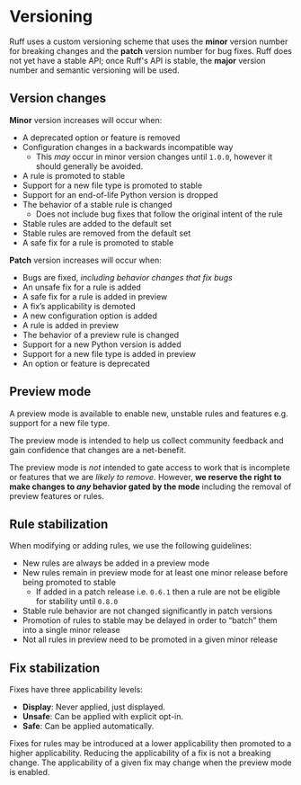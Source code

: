 # Versioning

Ruff uses a custom versioning scheme that uses the **minor** version number for breaking changes and the **patch** version number for bug fixes. Ruff does not yet have a stable API; once Ruff's API is stable, the **major** version number and semantic versioning will be used.

## Version changes

**Minor** version increases will occur when:

- A deprecated option or feature is removed
- Configuration changes in a backwards incompatible way
    - This _may_ occur in minor version changes until `1.0.0`, however it should generally be avoided.
- A rule is promoted to stable
- Support for a new file type is promoted to stable
- Support for an end-of-life Python version is dropped
- The behavior of a stable rule is changed
    - Does not include bug fixes that follow the original intent of the rule
- Stable rules are added to the default set
- Stable rules are removed from the default set
- A safe fix for a rule is promoted to stable

**Patch** version increases will occur when:

- Bugs are fixed, _including behavior changes that fix bugs_
- An unsafe fix for a rule is added
- A safe fix for a rule is added in preview
- A fix’s applicability is demoted
- A new configuration option is added
- A rule is added in preview
- The behavior of a preview rule is changed
- Support for a new Python version is added
- Support for a new file type is added in preview
- An option or feature is deprecated

## Preview mode

A preview mode is available to enable new, unstable rules and features e.g. support for a new file type.

The preview mode is intended to help us collect community feedback and gain confidence that changes are a net-benefit.

The preview mode is _not_ intended to gate access to work that is incomplete or features that we are _likely to remove._ However, **we reserve the right to make changes to _any_ behavior gated by the mode** including the removal of preview features or rules.

## Rule stabilization

When modifying or adding rules, we use the following guidelines:

- New rules are always be added in a preview mode
- New rules remain in preview mode for at least one minor release before being promoted to stable
    - If added in a patch release i.e. `0.6.1` then a rule are not be eligible for stability until `0.8.0`
- Stable rule behavior are not changed significantly in patch versions
- Promotion of rules to stable may be delayed in order to “batch” them into a single minor release
- Not all rules in preview need to be promoted in a given minor release

## Fix stabilization

Fixes have three applicability levels:

- **Display**: Never applied, just displayed.
- **Unsafe**: Can be applied with explicit opt-in.
- **Safe**: Can be applied automatically.

Fixes for rules may be introduced at a lower applicability then promoted to a higher applicability. Reducing the applicability of a fix is not a breaking change. The applicability of a given fix may change when the preview mode is enabled.

